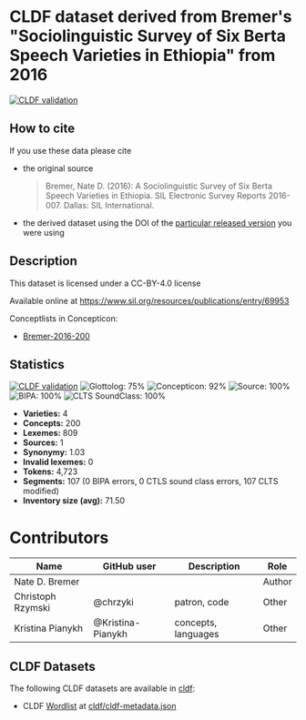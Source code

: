 # CLDF dataset derived from Bremer's "Sociolinguistic Survey of Six Berta Speech Varieties in Ethiopia" from 2016

[![CLDF validation](https://github.com/lexibank/bremerberta/workflows/CLDF-validation/badge.svg)](https://github.com/lexibank/bremerberta/actions?query=workflow%3ACLDF-validation)

## How to cite

If you use these data please cite
- the original source
  > Bremer, Nate D. (2016): A Sociolinguistic Survey of Six Berta Speech Varieties in Ethiopia. SIL Electronic Survey Reports 2016-007. Dallas: SIL International.
- the derived dataset using the DOI of the [particular released version](../../releases/) you were using

## Description


This dataset is licensed under a CC-BY-4.0 license

Available online at https://www.sil.org/resources/publications/entry/69953


Conceptlists in Concepticon:
- [Bremer-2016-200](https://concepticon.clld.org/contributions/Bremer-2016-200)
## Statistics


[![CLDF validation](https://github.com/lexibank/bremerberta/workflows/CLDF-validation/badge.svg)](https://github.com/lexibank/bremerberta/actions?query=workflow%3ACLDF-validation)
![Glottolog: 75%](https://img.shields.io/badge/Glottolog-75%25-yellow.svg "Glottolog: 75%")
![Concepticon: 92%](https://img.shields.io/badge/Concepticon-92%25-green.svg "Concepticon: 92%")
![Source: 100%](https://img.shields.io/badge/Source-100%25-brightgreen.svg "Source: 100%")
![BIPA: 100%](https://img.shields.io/badge/BIPA-100%25-brightgreen.svg "BIPA: 100%")
![CLTS SoundClass: 100%](https://img.shields.io/badge/CLTS%20SoundClass-100%25-brightgreen.svg "CLTS SoundClass: 100%")

- **Varieties:** 4
- **Concepts:** 200
- **Lexemes:** 809
- **Sources:** 1
- **Synonymy:** 1.03
- **Invalid lexemes:** 0
- **Tokens:** 4,723
- **Segments:** 107 (0 BIPA errors, 0 CTLS sound class errors, 107 CLTS modified)
- **Inventory size (avg):** 71.50

# Contributors

Name               | GitHub user        | Description                          | Role
---                | ---                | ---                                  | ---
Nate D. Bremer     |                    |                                      | Author
Christoph Rzymski  | @chrzyki           | patron, code                         | Other
Kristina Pianykh   | @Kristina-Pianykh  | concepts, languages                  | Other




## CLDF Datasets

The following CLDF datasets are available in [cldf](cldf):

- CLDF [Wordlist](https://github.com/cldf/cldf/tree/master/modules/Wordlist) at [cldf/cldf-metadata.json](cldf/cldf-metadata.json)